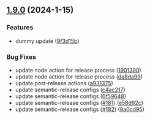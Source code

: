 ## [1.9.0](https://github.com/ExpediaGroup/spec-transformer/compare/v1.8.4...v1.9.0) (2024-1-15)


### Features

* dummy update ([9f3d15b](https://github.com/ExpediaGroup/spec-transformer/commit/9f3d15b392ba6c35a97e7fc3a9807f7dcc84fbcc))


### Bug Fixes

* update node action for release process ([1901390](https://github.com/ExpediaGroup/spec-transformer/commit/19013901ac34f67566145f59346201239a0c18c6))
* update node action for release process ([da8da99](https://github.com/ExpediaGroup/spec-transformer/commit/da8da99d662f934e9c2bad517a698d7769d250e0))
* update post-release actions ([a931375](https://github.com/ExpediaGroup/spec-transformer/commit/a9313751bd411b3ea5e61e32de4f7bcd063511d6))
* update semantic-release configs ([c4ac217](https://github.com/ExpediaGroup/spec-transformer/commit/c4ac217fb00709250ccdc78a21606b864152bc02))
* update semantic-release configs ([6f59648](https://github.com/ExpediaGroup/spec-transformer/commit/6f59648ebc84a93e0907c000811d8044c773a2c8))
* update semantic-release configs ([#181](https://github.com/ExpediaGroup/spec-transformer/issues/181)) ([e58d92c](https://github.com/ExpediaGroup/spec-transformer/commit/e58d92c0be593a0070788fe47282d864bfe582a0))
* update semantic-release configs ([#182](https://github.com/ExpediaGroup/spec-transformer/issues/182)) ([8a0cd95](https://github.com/ExpediaGroup/spec-transformer/commit/8a0cd957ede5de781eb1f17ca55cdb17e2103433))
